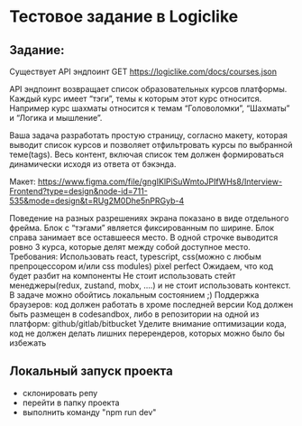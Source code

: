 # Тестовое задание в Logiclike

## Задание:
Существует API эндпоинт 
GET https://logiclike.com/docs/courses.json

API эндпоинт возвращает список образовательных курсов платформы. Каждый курс имеет “тэги”, темы к которым этот курс относится. Например курс шахматы относится к темам “Головоломки”, “Шахматы” и “Логика и мышление”. 

Ваша задача разработать простую страницу, согласно макету, которая выводит список курсов и позволяет отфильтровать курсы по выбранной теме(tags). Весь контент, включая список тем должен формироваться динамически исходя из ответа от бэкэнда.

Макет: https://www.figma.com/file/gngIKlPiSuWmtoJPIfWHs8/Interview-Frontend?type=design&node-id=711-535&mode=design&t=RUg2M0Dhe5nPRGyb-4

Поведение на разных разрешениях экрана показано в виде отдельного фрейма. Блок с “тэгами” является фиксированным по ширине. Блок справа занимает все оставшееся место. В одной строчке выводится ровно 3 курса, которые делят между собой доступное место.
Требования:
Использовать react, typescript, css(можно с любым препроцессором и/или css modules)
pixel perfect
Ожидаем, что код будет разбит на компоненты
Не стоит использовать стейт менеджеры(redux, zustand, mobx, ….) и не стоит использовать контекст. В задаче можно обойтись локальным состоянием ;)
Поддержка браузеров: код должен работать в хроме последней версии
Код должен быть размещен в codesandbox, либо в репозитории на одной из платформ: github/gitlab/bitbucket
Уделите внимание оптимизации кода, код не должен делать лишних перерендеров, которых можно было бы избежать 

## Локальный запуск проекта

- склонировать репу
- перейти в папку проекта
- выполнить команду "npm run dev"
